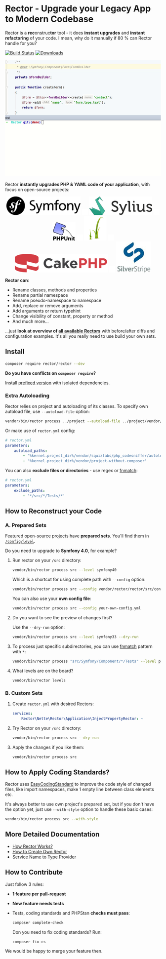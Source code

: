 # Rector - Upgrade your Legacy App to Modern Codebase

Rector is a **rec**onstruc**tor** tool - it does **instant upgrades** and **instant refactoring** of your code.
I mean, why do it manually if 80 % can Rector handle for you?

[![Build Status](https://img.shields.io/travis/rectorphp/rector/master.svg?style=flat-square)](https://travis-ci.org/rectorphp/rector)
[![Downloads](https://img.shields.io/packagist/dt/rector/rector.svg?style=flat-square)](https://packagist.org/packages/rector/rector)

![Rector-showcase](docs/images/rector-showcase.gif)

Rector **instantly upgrades PHP & YAML code of your application**, with focus on open-source projects:

<p align="center">
    <a href="/config/level/symfony"><img src="/docs/images/symfony.png"></a>
    <img src="/docs/images/space.png" width=20>
    <a href="/config/level/sylius"><img src="/docs/images/sylius.png"></a>
    <img src="/docs/images/space.png" width=20>
    <a href="/config/level/phpunit"><img src="/docs/images/phpunit.jpg"></a>
    <img src="/docs/images/space.png" width=20>
    <a href="/config/level/twig"><img src="/docs/images/twig.png"></a>
    <img src="/docs/images/space.png" width=20>
    <a href="/config/level/cakephp"><img src="/docs/images/cakephp.png"></a>
    <img src="/docs/images/space.png" width=20>
    <a href="/config/level/silverstripe"><img src="/docs/images/silverstripe.jpg"></a>
</p>

**Rector can**:

- Rename classes, methods and properties
- Rename partial namespace
- Rename pseudo-namespace to namespace
- Add, replace or remove arguments
- Add arguments or return typehint
- Change visibility of constant, property or method
- And much more...

...just **look at overview of [all available Rectors](/docs/AllRectorsOverview.md)** with before/after diffs and configuration examples. It's all you really need to use build your own sets.

## Install

```bash
composer require rector/rector --dev
```

**Do you have conflicts on `composer require`?**

Install [prefixed version](https://github.com/rectorphp/rector-prefixed) with isolated dependencies.

### Extra Autoloading

Rector relies on project and autoloading of its classes. To specify own autoload file, use `--autoload-file` option:

```bash
vendor/bin/rector process ../project --autoload-file ../project/vendor/autoload.php
```

Or make use of `rector.yml` config:

```yaml
# rector.yml
parameters:
    autoload_paths:
        - '%kernel.project_dir%/vendor/squizlabs/php_codesniffer/autoload.php'
        - '%kernel.project_dir%/vendor/project-without-composer'
```

You can also **exclude files or directories** - use regex or [fnmatch](http://php.net/manual/en/function.fnmatch.php):

```yaml
# rector.yml
parameters:
    exclude_paths:
        - '*/src/*/Tests/*'
```

## How to Reconstruct your Code

### A. Prepared Sets

Featured open-source projects have **prepared sets**. You'll find them in [`/config/level`](/config/level).

Do you need to upgrade to **Symfony 4.0**, for example?

1. Run rector on your `/src` directory:

    ```bash
    vendor/bin/rector process src --level symfony40
    ```

    Which is a shortcut for using complete path with `--config` option:

    ```bash
    vendor/bin/rector process src --config vendor/rector/rector/src/config/level/symfony/symfony40.yml
    ```

    You can also use your **own config file**:

    ```bash
    vendor/bin/rector process src --config your-own-config.yml
    ```

2. Do you want to see the preview of changes first?

    Use the `--dry-run` option:

    ```bash
    vendor/bin/rector process src --level symfony33 --dry-run
    ```

3. To process just specific subdirectories, you can use [fnmatch](http://php.net/manual/en/function.fnmatch.php) pattern with `*`:

   ```bash
   vendor/bin/rector process "src/Symfony/Component/*/Tests" --level phpunit60 --dry-run
   ```

4. What levels are on the board?

    ```bash
    vendor/bin/rector levels
    ```

### B. Custom Sets

1. Create `rector.yml` with desired Rectors:

    ```yml
    services:
        Rector\Nette\Rector\Application\InjectPropertyRector: ~
    ```

2. Try Rector on your `/src` directory:

    ```bash
    vendor/bin/rector process src --dry-run
    ```

3. Apply the changes if you like them:

    ```bash
    vendor/bin/rector process src
    ```

## How to Apply Coding Standards?

Rector uses [EasyCodingStandard](https://github.com/Symplify/EasyCodingStandard) to improve the code style of changed files, like import namespaces, make 1 empty line between class elements etc.

It's always better to use own project's prepared set, but if you don't have the option yet, just use `--with-style` option to handle these basic cases:

```bash
vendor/bin/rector process src --with-style
```

## More Detailed Documentation

- [How Rector Works?](/docs/HowItWorks.md)
- [How to Create Own Rector](/docs/HowToCreateOwnRector.md)
- [Service Name to Type Provider](/docs/ServiceNameToTypeProvider.md)

## How to Contribute

Just follow 3 rules:

- **1 feature per pull-request**
- **New feature needs tests**
- Tests, coding standards and PHPStan **checks must pass**:

    ```bash
    composer complete-check
    ```

    Don you need to fix coding standards? Run:

    ```bash
    composer fix-cs
    ```

We would be happy to merge your feature then.
